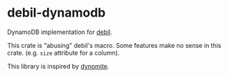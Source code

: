 # debil-dynamodb

DynamoDB implementation for [debil](https://github.com/myuon/debil).

This crate is "abusing" debil's macro. Some features make no sense in this crate. (e.g. `size` attribute for a column).

This library is inspired by [dynomite](https://github.com/softprops/dynomite).
